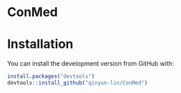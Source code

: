 # ConMed
# Installation
You can install the development version from GitHub with:

```r
install.packages("devtools")
devtools::install_github("qinyun-lin/ConMed")
```
